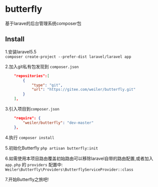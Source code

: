 # butterfly
基于larave的后台管理系统composer包

## Install
1.安装laravel5.5  
`composer create-project --prefer-dist laravel/laravel app`

2.加入git私有包发现到 `composer.json`
```json
    "repositories":[
        {
            "type": "git",
            "url": "https://gitee.com/weiler/butterfly.git"
        }
    ],
```
3.引入项目到`composer.json`

```json
    "require": {
        "weiler/butterfly": "dev-master"
    },
```
4.执行 `composer install`

5.初始化Butterfly `php artisan butterfly:init`

6.如需使用本项目路由覆盖初始路由可以移除laravel自带的路由配置,或者加入 `app.php` 的 `providers` 配置中:  
`Weiler\Butterfly\Providers\ButterflyServiceProvider::class`

7.开始Butterfly之旅吧!